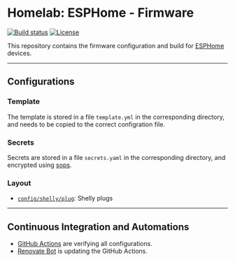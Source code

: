 # Homelab: ESPHome - Firmware

[![Build status](https://img.shields.io/github/actions/workflow/status/muhlba91/homelab-esphome-firmware/build.yml?style=for-the-badge)](https://github.com/muhlba91/homelab-esphome-firmware/actions/workflows/build.yml)
[![License](https://img.shields.io/github/license/muhlba91/homelab-esphome-firmware?style=for-the-badge)](LICENSE.md)

This repository contains the firmware configuration and build for [ESPHome](http://esphome.io) devices.

---

## Configurations

### Template

The template is stored in a file `template.yml` in the corresponding directory, and needs to be copied to the correct configration file.

### Secrets

Secrets are stored in a file `secrets.yaml` in the corresponding directory, and encrypted using [sops](https://github.com/mozilla/sops).

### Layout

- [`config/shelly/plug`](config/shelly/plug/): Shelly plugs

---

## Continuous Integration and Automations

- [GitHub Actions](https://docs.github.com/en/actions) are verifying all configurations.
- [Renovate Bot](https://github.com/renovatebot/renovate) is updating the GitHub Actions.
